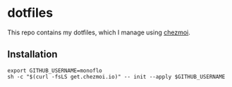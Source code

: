 # dotfiles

This repo contains my dotfiles, which I manage using [chezmoi][chezmoi].

## Installation

```shell
export GITHUB_USERNAME=monoflo
sh -c "$(curl -fsLS get.chezmoi.io)" -- init --apply $GITHUB_USERNAME
```

[chezmoi]: https://chezmoi.io
